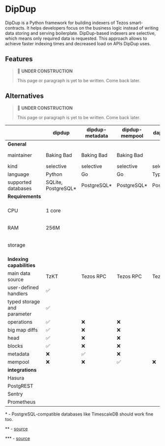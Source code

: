 # DipDup

DipDup is a Python framework for building indexers of Tezos smart-contracts. It helps developers focus on the business logic instead of writing data storing and serving boilerplate. DipDup-based indexers are selective, which means only required data is requested. This approach allows to achieve faster indexing times and decreased load on APIs DipDup uses.

## Features

> 🚧 **UNDER CONSTRUCTION**
>
> This page or paragraph is yet to be written. Come back later.

## Alternatives

> 🚧 **UNDER CONSTRUCTION**
>
> This page or paragraph is yet to be written. Come back later.

||dipdup|dipdup-metadata|dipdup-mempool|dappetizer|tezos-indexer|tzstats|
|-|-|-|-|-|-|-|
|**General**|
|maintainer|Baking Bad|Baking Bad|Baking Bad||Nomadic Labs|Blockwatch Data Inc.|
|kind|selective|selective|selective|selective|full|full|
|language|Python|Go|Go|TypeScript|OCaml|Go|
|supported databases|SQLite, PostgreSQL\*|PostgreSQL\*|PostgreSQL\*|PostgreSQL|PostgreSQL|
|**Requirements**|
|CPU|1 core||||2GHz+, preferably multicore| 2+ cores\*\*\*|
|RAM|256M||||4G (8G recommended) | 4-24G\*\*\*|
|storage|||||50G|22G (17G light mode)\*\*\*|
|**Indexing capabilities**|
|main data source|TzKT|Tezos RPC|Tezos RPC|Tezos RPC|
|user-defined handlers|✅
| typed storage and parameter|✅
| operations|✅|❌|❌
| big map diffs|✅|❌|❌
| head|✅|❌|❌
| blocks|✅|❌|❌||✅
| metadata|❌|✅|❌||✅
| mempool|❌|❌|✅|❌|✅|
|**integrations**|
|Hasura|
|PostgREST|
|Sentry|
|Prometheus|

\* - PostgreSQL-compatible databases like TimescaleDB should work fine too.

\*\* - [source](https://gitlab.com/nomadic-labs/tezos-indexer#hardware-requirements)

\*\*\* - [source](https://github.com/blockwatch-cc/tzindex)
